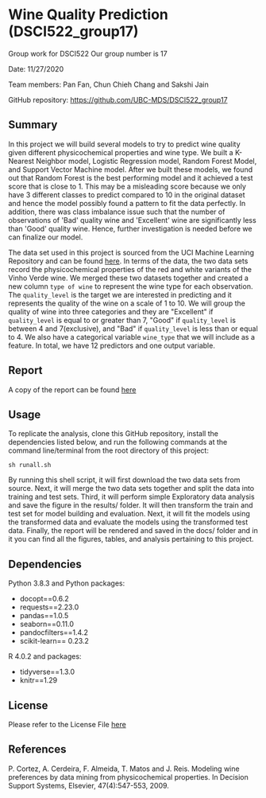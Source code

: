 # Wine Quality Prediction (DSCI522_group17)
Group work for DSCI522 Our group  number is 17

Date: 11/27/2020

Team members: Pan Fan, Chun Chieh Chang and Sakshi Jain

GitHub repository: https://github.com/UBC-MDS/DSCI522_group17

## Summary
In this project we will build several models to try to predict wine quality given different physicochemical properties and wine type. We built a K-Nearest Neighbor model, Logistic Regression model, Random Forest Model, and Support Vector Machine model. After we built these models, we found out that Random Forest is the best performing model and it achieved a test score that is close to 1. This may be a misleading score because we only have 3 different classes to predict compared to 10 in the original dataset and hence the model possibly found a pattern to fit the data perfectly. In addition, there was class imbalance issue such that the number of observations of 'Bad' quality wine and 'Excellent' wine are significantly less than 'Good' quality wine. Hence, further investigation is needed before we can finalize our model.

The data set used in this project is sourced from the UCI Machine Learning Repository and can be found [here](https://archive.ics.uci.edu/ml/datasets/Wine+Quality). In terms of the data, the two data sets record the physicochemical properties of the red and white variants of the Vinho Verde wine. We merged these two datasets together and created a new column `type of wine` to represent the wine type for each observation. The `quality_level` is the target we are interested in predicting and it represents the quality of the wine on a scale of 1 to 10. We will group the quality of wine into three categories and they are "Excellent" if `quality_level` is equal to or greater than 7, "Good" if `quality_level` is between 4 and 7(exclusive), and "Bad" if `quality_level` is less than or equal to 4. We also have a categorical variable `wine_type` that we will include as a feature. In total, we have 12 predictors and one output variable.




## Report

A copy of the report can be found [here](https://github.com/UBC-MDS/DSCI522_group17/blob/main/docs/report.md)


## Usage

To replicate the analysis, clone this GitHub repository, install the dependencies listed below, and run the following commands at the command line/terminal from the root directory of this project:

    sh runall.sh

By running this shell script, it will first download the two data sets from source. Next, it will merge the two data sets together and split the data into training and test sets. Third, it will perform simple Exploratory data analysis and save the figure in the results/ folder. It will then transform the train and test set for model building and evaluation. Next, it will fit the models using the transformed data and evaluate the models using the transformed test data. Finally, the report will be rendered and saved in the docs/ folder and in it you can find all the figures, tables, and analysis pertaining to this project.


## Dependencies

Python 3.8.3 and Python packages:

* docopt==0.6.2
* requests==2.23.0
* pandas==1.0.5
* seaborn==0.11.0
* pandocfilters==1.4.2
* scikit-learn== 0.23.2


R  4.0.2 and packages:
* tidyverse==1.3.0
* knitr==1.29

## License

Please refer to the License File [here](https://github.com/UBC-MDS/DSCI522_group17/blob/main/LICENSE)

## References

P. Cortez, A. Cerdeira, F. Almeida, T. Matos and J. Reis.
Modeling wine preferences by data mining from physicochemical properties. In Decision Support Systems, Elsevier, 47(4):547-553, 2009.

